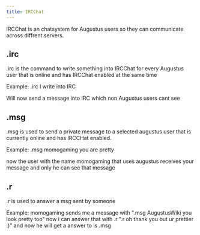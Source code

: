 ```yaml
---
title: IRCChat
---
```

IRCChat is an chatsystem for Augustus users so they can communicate across diffrent servers.

## .irc
.irc is the command to write something into IRCChat for every Augustus user that is online and has IRCChat enabled at the same time

Example: .irc I write into IRC

Will now send a message into IRC which non Augustus users cant see

## .msg
.msg is used to send a private message to a selected augustus user that is currently online and has IRCCHat enabled.

Example: .msg momogaming you are pretty

now the user with the name momogaming that uses augustus receives your message and only he can see that message

## .r
.r is used to answer a msg sent by someone

Example: momogaming sends me a message with ".msg AugustusWiki you look pretty too" now i can answer that with .r ".r oh thank you but ur prettier :)" and now he will get a answer to is .msg
